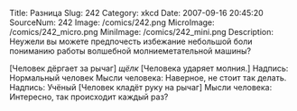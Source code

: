 Title: Разница 
Slug: 242 
Category: xkcd 
Date: 2007-09-16 20:45:20 
SourceNum: 242 
Image: /comics/242.png 
MicroImage: /comics/242_micro.png 
MiniImage: /comics/242_mini.png 
Description: Неужели вы можете предпочесть избежание небольшой боли пониманию работы волшебной молниеметательной машины? 

[Человек дёргает за рычаг]
*щёлк*
[Человека ударяет молния.]
Надпись: Нормальный человек
Мысли человека: Наверное, не стоит так делать.
Надпись: Учёный
[Человек кладёт руку на рычаг]
Мысли человека: Интересно, так происходит каждый раз?